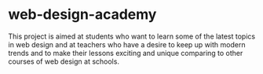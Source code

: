 # web-design-academy
This project is aimed at students who want to learn some of the latest topics in web design and at teachers who have a desire to keep up with modern trends and to make their lessons exciting and unique comparing to other courses of web design at schools.
